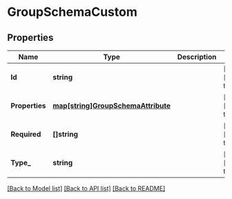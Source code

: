 # GroupSchemaCustom

## Properties
Name | Type | Description | Notes
------------ | ------------- | ------------- | -------------
**Id** | **string** |  | [optional] [default to null]
**Properties** | [**map[string]GroupSchemaAttribute**](GroupSchemaAttribute.md) |  | [optional] [default to null]
**Required** | **[]string** |  | [optional] [default to null]
**Type_** | **string** |  | [optional] [default to null]

[[Back to Model list]](../README.md#documentation-for-models) [[Back to API list]](../README.md#documentation-for-api-endpoints) [[Back to README]](../README.md)

